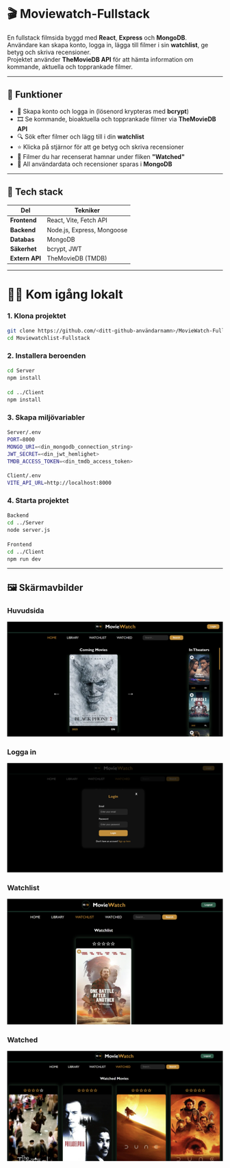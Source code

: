 # 🎬 Moviewatch-Fullstack

En fullstack filmsida byggd med **React**, **Express** och **MongoDB**.  
Användare kan skapa konto, logga in, lägga till filmer i sin **watchlist**, ge betyg och skriva recensioner.  
Projektet använder **TheMovieDB API** för att hämta information om kommande, aktuella och topprankade filmer.

---

## 🚀 Funktioner

- 🔐 Skapa konto och logga in (lösenord krypteras med **bcrypt**)
- 🎞️ Se kommande, bioaktuella och topprankade filmer via **TheMovieDB API**
- 🔍 Sök efter filmer och lägg till i din **watchlist**
- ⭐ Klicka på stjärnor för att ge betyg och skriva recensioner
- 📖 Filmer du har recenserat hamnar under fliken **"Watched"**
- 💾 All användardata och recensioner sparas i **MongoDB**

---

## 🧰 Tech stack

| Del | Tekniker |
|-----|-----------|
| **Frontend** | React, Vite, Fetch API |
| **Backend** | Node.js, Express, Mongoose |
| **Databas** | MongoDB |
| **Säkerhet** | bcrypt, JWT |
| **Extern API** | TheMovieDB (TMDB) |

---

# 🧑‍💻 Kom igång lokalt


### 1. Klona projektet
```bash
git clone https://github.com/<ditt-github-användarnamn>/MovieWatch-Fullstack.git
cd Moviewatchlist-Fullstack
```

### 2. Installera beroenden
```bash
cd Server
npm install

cd ../Client
npm install
```
### 3. Skapa miljövariabler
```bash
Server/.env
PORT=8000
MONGO_URI=<din_mongodb_connection_string>
JWT_SECRET=<din_jwt_hemlighet>
TMDB_ACCESS_TOKEN=<din_tmdb_access_token>

Client/.env
VITE_API_URL=http://localhost:8000
```

### 4. Starta projektet
```bash
Backend
cd ../Server
node server.js

Frontend
cd ../Client
npm run dev
```

---

## 🖼️ Skärmavbilder

### Huvudsida
![Huvudsida](client/src/assets/screenshots/Homepage.png)

### Logga in
![Detaljsida](client/src/assets/screenshots/Login.png)

### Watchlist
![Watchlist](client/src/assets/screenshots/Watchlist.png)

### Watched
![Detaljsida](client/src/assets/screenshots/Watched.png)